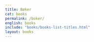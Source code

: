 ```yaml
---
title: Bøker
cat: books
permalink: /boker/
english: books
include: "books/books-list-titles.html"
layout: books
---
```

